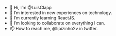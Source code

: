 - 👋 Hi, I’m @LuisClapp
- 👀 I’m interested in new experiences on technology.
- 🌱 I’m currently learning ReactJS.
- 💞️ I’m looking to collaborate on everything I can.
- 📫 How to reach me, @lipizinho2v in twitter.

<!---
LuisClapp/LuisClapp is a ✨ special ✨ repository because its `README.md` (this file) appears on your GitHub profile.
You can click the Preview link to take a look at your changes.
--->
